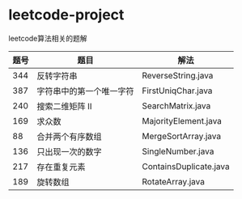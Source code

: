 # leetcode-project
leetcode算法相关的题解

|题号|题目|解法|
|---|----|----|
|344|反转字符串|ReverseString.java|
|387|字符串中的第一个唯一字符|FirstUniqChar.java|
|240|搜索二维矩阵 II|SearchMatrix.java|
|169|求众数|MajorityElement.java|
|88|合并两个有序数组|MergeSortArray.java|
|136|只出现一次的数字|SingleNumber.java|
|217|存在重复元素|ContainsDuplicate.java|
|189|旋转数组|RotateArray.java|
